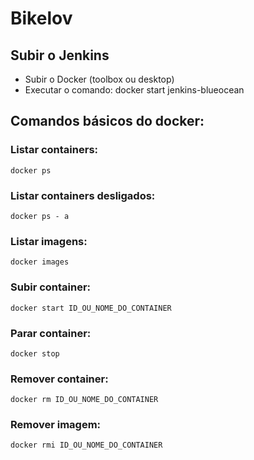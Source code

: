 # Bikelov

## Subir o Jenkins

   * Subir o Docker (toolbox ou desktop)
   * Executar o comando: docker start jenkins-blueocean

## Comandos básicos do docker:

### Listar containers:

`
docker ps
`

### Listar containers desligados:

`
docker ps - a
`

### Listar imagens:

`
docker images
`

### Subir container:

`
docker start ID_OU_NOME_DO_CONTAINER
`

### Parar container:

`
docker stop
`

### Remover container:

`
docker rm ID_OU_NOME_DO_CONTAINER
`

### Remover imagem:

`
docker rmi ID_OU_NOME_DO_CONTAINER
`

